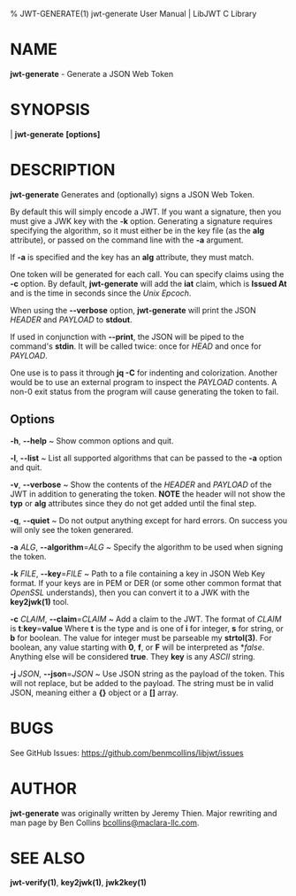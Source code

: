 % JWT-GENERATE(1) jwt-generate User Manual | LibJWT C Library

# NAME

**jwt-generate** - Generate a JSON Web Token

# SYNOPSIS

| **jwt-generate**  **\[options]**

# DESCRIPTION

**jwt-generate** Generates and (optionally) signs a JSON Web Token.

By default this will simply encode a JWT. If you want a signature, then
you must give a JWK key with the **-k** option. Generating a signature
requires specifying the algorithm, so it must either be in the key file
(as the **alg** attribute), or passed on the command line with the
**-a** argument.

If **-a** is specified and the key has an **alg** attribute, they must
match.

One token will be generated for each call. You can specify claims using the
**-c** option. By default, **jwt-generate** will add the **iat** claim, which
is **Issued At** and is the time in seconds since the *Unix Epcoch*.

When using the **\-\-verbose** option, **jwt-generate** will print the JSON
_HEADER_ and _PAYLOAD_ to **stdout**.

If used in conjunction with **\-\-print**, the JSON will be piped to the
command's **stdin**. It will be called twice: once for _HEAD_ and once for
_PAYLOAD_.

One use is to pass it through **jq -C** for indenting and colorization. Another
would be to use an external program to inspect the _PAYLOAD_ contents. A non-0
exit status from the program will cause generating the token to fail.

## Options

**\-h**, **\-\-help**
  ~ Show common options and quit.

**\-l**, **\-\-list**
  ~ List all supported algorithms that can be passed to the **-a** option
  and quit.

**\-v**, **\-\-verbose**
  ~ Show the contents of the _HEADER_ and _PAYLOAD_ of the JWT in addition
  to generating the token. **NOTE** the header will not show the **typ** or
  **alg** attributes since they do not get added until the final step.

**\-q**, **\-\-quiet**
  ~ Do not output anything except for hard errors. On success you will only
  see the token generared.

**\-a** _ALG_, **\-\-algorithm**=_ALG_
  ~ Specify the algorithm to be used when signing the token.

**\-k** _FILE_, **\-\-key**=_FILE_
  ~ Path to a file containing a key in JSON Web Key format. If your keys are
  in PEM or DER (or some other common format that _OpenSSL_ understands), then
  you can convert it to a JWK with the **key2jwk(1)** tool.

**\-c** _CLAIM_, **\-\-claim**=_CLAIM_
  ~ Add a claim to the JWT. The format of _CLAIM_ is **t**:**key**=**value**
  Where **t** is the type and is one of **i** for integer, **s** for string,
  or **b** for boolean. The value for integer must be parseable my **strtol(3)**.
  For boolean, any value starting with **0**, **f**, or **F** will be interpreted
  as **false*. Anything else will be considered **true**. They **key** is any
  *ASCII* string.

**\-j** _JSON_, **\-\-json**=_JSON_
  ~ Use JSON string as the payload of the token. This will not replace, but be added
  to the payload. The string must be in valid JSON, meaning either a **{}** object
  or a **[]** array.

# BUGS

See GitHub Issues: <https://github.com/benmcollins/libjwt/issues>

# AUTHOR

**jwt-generate** was originally written by Jeremy Thien. Major rewriting and man
page by Ben Collins <bcollins@maclara-llc.com>.

# SEE ALSO

**jwt-verify(1)**, **key2jwk(1)**, **jwk2key(1)**
